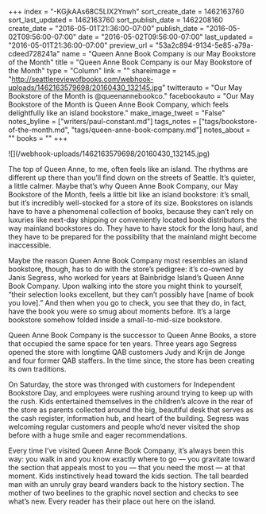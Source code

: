 +++
index = "-KGjkAAs68C5LIX2Ynwh"
sort_create_date = 1462163760
sort_last_updated = 1462163760
sort_publish_date = 1462208160
create_date = "2016-05-01T21:36:00-07:00"
publish_date = "2016-05-02T09:56:00-07:00"
date = "2016-05-02T09:56:00-07:00"
last_updated = "2016-05-01T21:36:00-07:00"
preview_url = "53a2c894-9134-5e85-a79a-cdeed728241a"
name = "Queen Anne Book Company is our May Bookstore of the Month"
title = "Queen Anne Book Company is our May Bookstore of the Month"
type = "Column"
link = ""
shareimage = "http://seattlereviewofbooks.com/webhook-uploads/1462163579698/20160430_132145.jpg"
twitterauto = "Our May Bookstore of the Month is @queenannebookco."
facebookauto = "Our May Bookstore of the Month is Queen Anne Book Company, which feels delightfully like an island bookstore."
make_image_tweet = "False"
notes_byline = ["writers/paul-constant.md"]
tags_notes = ["tags/bookstore-of-the-month.md", "tags/queen-anne-book-company.md"]
notes_about = ""
books = ""
+++
<p class="image">![](/webhook-uploads/1462163579698/20160430_132145.jpg)</p>

The top of Queen Anne, to me, often feels like an island. The rhythms are different up there than you’ll find down on the streets of Seattle. It’s quieter, a little calmer. Maybe that’s why Queen Anne Book Company, our May Bookstore of the Month, feels a little bit like an island bookstore: it’s small, but it’s incredibly well-stocked for a store of its size. Bookstores on islands have to have a phenomenal collection of books, because they can’t rely on luxuries like next-day shipping or conveniently located book distributors the way mainland bookstores do. They have to have stock for the long haul, and they have to be prepared for the possibility that the mainland might become inaccessible. 

Maybe the reason Queen Anne Book Company most resembles an island bookstore, though, has to do with the store’s pedigree: it’s co-owned by Janis Segress, who worked for years at Bainbridge Island’s Queen Anne Book Company. Upon walking into the store you might think to yourself, “their selection looks excellent, but they can’t possibly have [name of book you love].” And then when you go to check, you see that they do, in fact, have the book you were so smug about moments before. It’s a large bookstore somehow folded inside a small-to-mid-size bookstore.

Queen Anne Book Company is the successor to Queen Anne Books, a store that occupied the same space for ten years. Three years ago Segress opened the store with longtime QAB customers Judy and Krijn de Jonge and four former QAB staffers. In the time since, the store has been creating its own traditions.

On Saturday, the store was thronged with customers for Independent Bookstore Day, and employees were rushing around trying to keep up with the rush. Kids entertained themselves in the children’s alcove in the rear of the store as parents collected around the big, beautiful desk that serves as the cash register, information hub, and heart of the building. Segress was welcoming regular customers and people who’d never visited the shop before with a huge smile and eager recommendations.

Every time I’ve visited Queen Anne Book Company, it’s always been this way: you walk in and you know exactly where to go — you gravitate toward the section that appeals most to you — that you need the most — at that moment. Kids instinctively head toward the kids section. The tall bearded man with an unruly gray beard wanders back to the history section. The mother of two beelines to the graphic novel section and checks to see what’s new. Every reader has their place out here on the island. 

